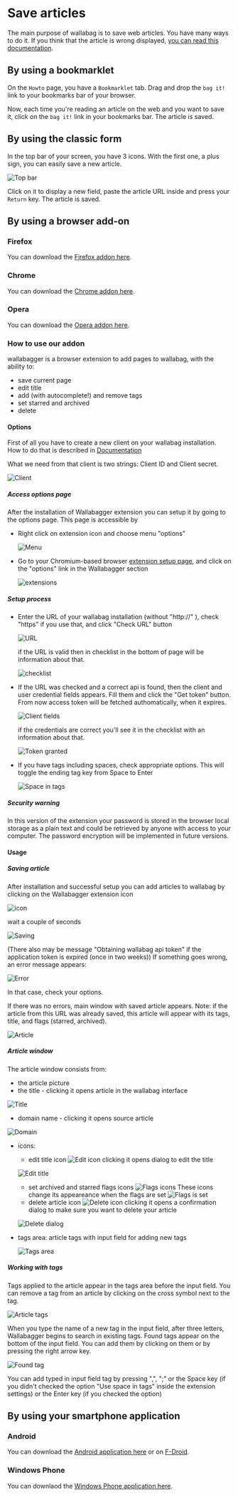 # Save articles

The main purpose of wallabag is to save web articles. You have many ways
to do it. If you think that the article is wrong displayed,
[you can read this documentation](../errors_during_fetching.md).

## By using a bookmarklet

On the `Howto` page, you have a `Bookmarklet` tab. Drag and drop the
`bag it!` link to your bookmarks bar of your browser.

Now, each time you're reading an article on the web and you want to save
it, click on the `bag it!` link in your bookmarks bar. The article is
saved.

## By using the classic form

In the top bar of your screen, you have 3 icons. With the first one, a
plus sign, you can easily save a new article.

![Top bar](../../../img/user/topbar.png)

Click on it to display a new field, paste the article URL inside and
press your `Return` key. The article is saved.

## By using a browser add-on

### Firefox

You can download the [Firefox addon
here](https://addons.mozilla.org/firefox/addon/wallabagger/).

### Chrome

You can download the [Chrome addon
here](https://chrome.google.com/webstore/detail/wallabagger/gbmgphmejlcoihgedabhgjdkcahacjlj?hl=fr).

### Opera

You can download the [Opera addon
here](https://addons.opera.com/en/extensions/details/wallabagger/).

### How to use our addon

wallabagger is a browser extension to add pages to wallabag, with the ability to:

- save current page
- edit title
- add (with autocomplete!) and remove tags
- set starred and archived
- delete

#### Options

First of all you have to create a new client on your wallabag installation. How to do that is described in [Documentation](https://doc.wallabag.org/en/developer/api/oauth.html#creating-a-new-api-client)

What we need from that client is two strings: Client ID and Client secret.

   ![Client](../../../img/user/wallabagger/opt-client.png)

##### Access options page

After the installation of Wallabagger extension you can setup it by going to the options page. This page is accessible by

- Right click on extension icon and choose menu "options"

   ![Menu](../../../img/user/wallabagger/opt-menu.png)

- Go to your Chromium-based browser [extension setup page](chrome://extensions), and click on the "options" link in the Wallabagger section

   ![extensions](../../../img/user/wallabagger/opt-ext-optlink.png)

##### Setup process

- Enter the URL of your wallabag installation (without "http://" ), check "https" if you use that, and click "Check URL" button

   ![URL](../../../img/user/wallabagger/opt-url.png)

   if the URL is valid then in checklist in the bottom of page will be information about that.

   ![checklist](../../../img/user/wallabagger/opt-checklist.png)

- If the URL was checked and a correct api is found, then the client and user credential fields appears. Fill them and click the "Get token" button. From now access token will be fetched authomatically, when it expires.

   ![Client fields](../../../img/user/wallabagger/opt-clientfields.png)

    if the credentials are correct you'll see it in the checklist with an information about that.

   ![Token granted](../../../img/user/wallabagger/opt-granted.png)

- If you have tags including spaces, check appropriate options. This will toggle the ending tag key from Space to Enter

   ![Space in tags](../../../img/user/wallabagger/opt-spaceintags.png)

##### Security warning

In this version of the extension your password is stored in the browser local storage as a plain text and could be retrieved by anyone with access to your computer. The password encryption will be implemented in future versions.

#### Usage

##### Saving article

After installation and successful setup you can add articles to wallabag by clicking on the Wallabagger extension icon

   ![icon](../../../img/user/wallabagger/use-icon.png)

wait a couple of seconds

   ![Saving](../../../img/user/wallabagger/use-saving.png)

(There also may be message "Obtaining wallabag api token" if the application token is expired (once in two weeks))
If something goes wrong, an error message appears:

   ![Error](../../../img/user/wallabagger/use-error.png)

In that case, check your options.

If there was no errors, main window with saved article appears. Note: if the article from this URL was already saved, this article will appear with its tags, title, and flags (starred, archived).

![Article](../../../img/user/wallabagger/use-article.png)

##### Article window

The article window consists from:

- the article picture
- the title - clicking it opens article in the wallabag interface

![Title](../../../img/user/wallabagger/use-title.png)

- domain name - clicking it opens source article

![Domain](../../../img/user/wallabagger/use-domain.png)

- icons:
  - edit title icon ![Edit icon](../../../img/user/wallabagger/use-editicon.png) clicking it opens dialog to edit the title

   ![Edit title](../../../img/user/wallabagger/use-edittitle.png)

  - set archived and starred flags icons ![Flags icons](../../../img/user/wallabagger/use-flagsicons.png) These icons change its appeareance when the flags are set ![Flags is set](../../../img/user/wallabagger/use-flagsset.png)
  - delete article icon ![Delete icon](../../../img/user/wallabagger/use-deleteicon.png) clicking it opens a confirmation dialog  to make sure you want to delete your article

   ![Delete dialog](../../../img/user/wallabagger/use-deletedialog.png)

- tags area: article tags with input field for adding new tags

   ![Tags area](../../../img/user/wallabagger/use-tagsarea.png)

##### Working with tags

Tags applied to the article appear in the tags area before the input field. You can remove a tag from an article by clicking on the cross symbol next to the tag.

   ![Article tags](../../../img/user/wallabagger/use-articletags.png)

When you type the name of a new tag in the input field, after three letters, Wallabagger begins to search in existing tags. Found tags appear on the bottom of the input field. You can add them by clicking on them or by pressing the right arrow key.

   ![Found tag](../../../img/user/wallabagger/use-foundtag.png)

You can add typed in input field tag by pressing ",", ";" or the Space key (if you didn't checked the option "Use space in tags" inside the extension settings) or the Enter key (if you checked the option)

## By using your smartphone application

### Android

You can download the [Android application
here](https://play.google.com/store/apps/details?id=fr.gaulupeau.apps.InThePoche)
or on
[F-Droid](https://f-droid.org/repository/browse/?fdid=fr.gaulupeau.apps.InThePoche).

### Windows Phone

You can downlaod the [Windows Phone application
here](https://www.microsoft.com/store/apps/9nblggh5x3p6).
